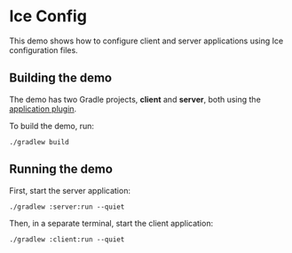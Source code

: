 # Ice Config

This demo shows how to configure client and server applications using Ice configuration files.

## Building the demo

The demo has two Gradle projects, **client** and **server**, both using the [application plugin].

To build the demo, run:

```shell
./gradlew build
```

## Running the demo

First, start the server application:

```shell
./gradlew :server:run --quiet
```

Then, in a separate terminal, start the client application:

```shell
./gradlew :client:run --quiet
```

[Application plugin]: https://docs.gradle.org/current/userguide/application_plugin.html
